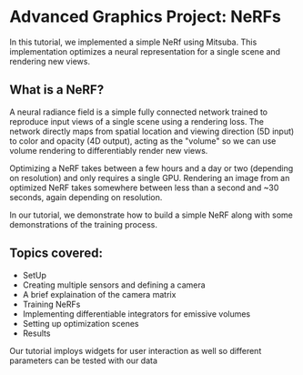 # Advanced Graphics Project: NeRFs
In this tutorial, we implemented a simple NeRf using Mitsuba. This implementation optimizes a neural representation for a single 
scene and rendering new views.

## What is a NeRF?

A neural radiance field is a simple fully connected network trained to reproduce input views of a single scene using a rendering loss. The network directly maps from spatial location and viewing direction (5D input) to color and opacity (4D output), acting as the "volume" so we can use volume rendering to differentiably render new views.

Optimizing a NeRF takes between a few hours and a day or two (depending on resolution) and only requires a single GPU. Rendering an image from an optimized NeRF takes somewhere between less than a second and ~30 seconds, again depending on resolution.

In our tutorial, we demonstrate how to build a simple NeRF along with some demonstrations of the training process. 

## Topics covered: 
* SetUp
* Creating multiple sensors and defining a camera
* A brief explaination of the camera matrix
* Training NeRFs
* Implementing differentiable integrators for emissive volumes
* Setting up optimization scenes
* Results

Our tutorial imploys widgets for user interaction as well so different parameters can be tested with our data
